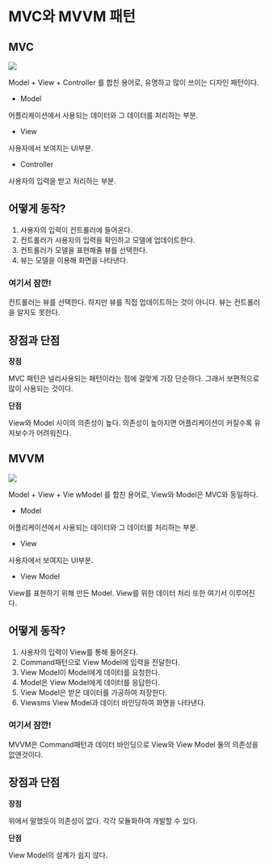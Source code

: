 # MVC와 MVVM 패턴

## MVC

<img src="https://img1.daumcdn.net/thumb/R1280x0/?scode=mtistory2&fname=https%3A%2F%2Fk.kakaocdn.net%2Fdn%2F7IE8f%2FbtqBRvw9sFF%2FAGLRdsOLuvNZ9okmGOlkx1%2Fimg.png">

Model +  View + Controller 를 합친 용어로, 유명하고 많이 쓰이는 디자인 패턴이다.

- Model 

어플리케이션에서 사용되는 데이터와 그 데이터를 처리하는 부분.

- View

사용자에서 보여지는 UI부분.

- Controller

사용자의 입력을 받고 처리하는 부분.

## 어떻게 동작?

1. 사용자의 입력이 컨트롤러에 들어온다.
2. 컨트롤러가 사용자의 입력을 확인하고 모델에 업데이트한다.
3. 컨트롤러가 모델을 표현해줄 뷰를 선택한다.
4. 뷰는 모델을 이용해 화면을 나타낸다.

### 여기서 잠깐!
컨트롤러는 뷰를 선택한다. 하지만 뷰를 직접 업데이트하는 것이 아니다. 뷰는 컨트롤러을 알지도 못한다.

## 장점과 단점

**장점**

MVC 패턴은 널리사용되는 패턴이라는 점에 걸맞게 가장 단순하다. 그래서 보편적으로 많이 사용되는 것이다.

**단점**

View와 Model 사이의 의존성이 높다. 의존성이 높아지면 어플리케이션이 커질수록 유지보수가 어려워진다.

## MVVM

<img src="https://img1.daumcdn.net/thumb/R1280x0/?scode=mtistory2&fname=https%3A%2F%2Fk.kakaocdn.net%2Fdn%2FCiXz0%2FbtqBQ1iMiVT%2FstaXr7UO95opKgXEU01EY0%2Fimg.png">

Model +  View + Vie wModel 를 합친 용어로, View와 Model은 MVC와 동일하다.

- Model 

어플리케이션에서 사용되는 데이터와 그 데이터를 처리하는 부분.

- View

사용자에서 보여지는 UI부분.

- View Model

View를 표현하기 위해 만든 Model.  View를 위한 데이터 처리 또한 여기서 이루어진다.

## 어떻게 동작?
1. 사용자의 입력이 View를 통해 들어온다.
2. Command패턴으로 View Model에 입력을 전달한다.
3. View Model이 Model에게 데이터를 요청한다.
4. Model은 View Model에게 데이터를 응답한다.
5. View Model은 받은 데이터를 가공하여 저장한다.
6. Viewsms View Model과 데이터 바인딩하여 화면을 나타낸다.


### 여기서 잠깐!
MVVM은 Command패턴과 데이터 바인딩으로 View와 View Model 둘의 의존성을 없앤것이다.


## 장점과 단점

**장점**

위에서 말했듯이 의존성이 없다. 각각 모듈화하여 개발할 수 있다.


**단점**

View Model의 설계가 쉽지 않다.

